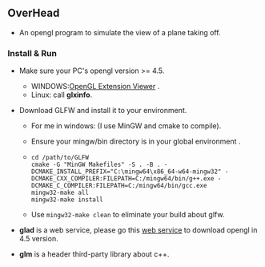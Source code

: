 ## OverHead

- An opengl program to simulate the view of a plane taking off.

### Install & Run

- Make sure your PC's opengl version >= 4.5.
  -  WINDOWS:[OpenGL Extension Viewer](http://download.cnet.com/OpenGL-Extensions-Viewer/3000-18487_4-34442.html) .
  -  Linux: call  **glxinfo**.

- Download GLFW and install it to your environment.

  - For me in windows: (I use MinGW and cmake to compile).

  - Ensure your mingw/bin directory is in your global environment .

  - ```shell
    cd /path/to/GLFW
    cmake -G "MinGW Makefiles" -S . -B . -DCMAKE_INSTALL_PREFIX="C:\mingw64\x86_64-w64-mingw32" -DCMAKE_CXX_COMPILER:FILEPATH=C:/mingw64/bin/g++.exe -DCMAKE_C_COMPILER:FILEPATH=C:/mingw64/bin/gcc.exe
    mingw32-make all
    mingw32-make install
    ```

  - Use `mingw32-make clean` to eliminate your build about glfw.

- **glad** is a web service, please go this [web service](http://glad.dav1d.de/) to download opengl in 4.5 version.

- **glm** is a  header third-party library about c++.

  

